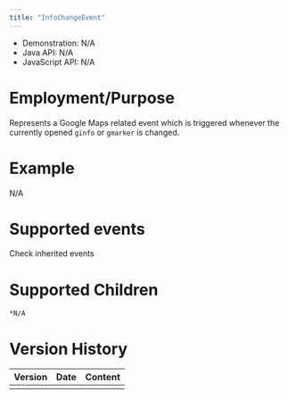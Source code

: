 ```yaml
---
title: "InfoChangeEvent"
---
```



- Demonstration: N/A
- Java API: N/A
- JavaScript API: N/A

# Employment/Purpose

Represents a Google Maps related event which is triggered whenever the
currently opened `ginfo` or `gmarker` is changed.

# Example

N/A

# Supported events

Check inherited events

# Supported Children

`*N/A`



# Version History

| Version | Date | Content |
|---------|------|---------|
|         |      |         |


